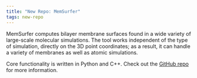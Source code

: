 ```yaml
---
title: "New Repo: MemSurfer"
tags: new-repo
---
```


MemSurfer computes bilayer membrane surfaces found in a wide variety of large-scale molecular simulations. The tool works independent of the type of simulation, directly on the 3D point coordinates; as a result, it can handle a variety of membranes as well as atomic simulations.

Core functionality is written in Python and C++. Check out the [GitHub repo](https://github.com/LLNL/MemSurfer) for more information.
